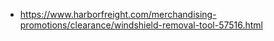 - https://www.harborfreight.com/merchandising-promotions/clearance/windshield-removal-tool-57516.html
